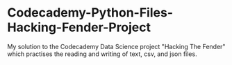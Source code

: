 # Codecademy-Python-Files-Hacking-Fender-Project
My solution to the Codecademy Data Science project "Hacking The Fender" which practises the reading and writing of text, csv, and json files.
